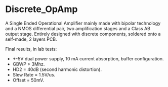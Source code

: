 # Discrete_OpAmp
A Single Ended Operational Amplifier mainly made with bipolar technology and a NMOS differential pair, two amplification stages and a Class AB output stage. Entirely designed with discrete components, soldered onto a self-made, 2 layers PCB.

Final results, in lab tests:

- +-5V dual power supply, 10 mA current absorption, buffer configuration.
- GBWP > 3Mhz.
- HD2 = 40dB (second harmonic distortion).
- Slew Rate = 1.5V/us.
- Offset = 50mV.
